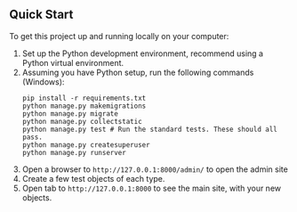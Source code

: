 ## Quick Start

To get this project up and running locally on your computer:
1. Set up the Python development environment, recommend using a Python virtual environment.
1. Assuming you have Python setup, run the following commands (Windows):
   ```
   pip install -r requirements.txt
   python manage.py makemigrations
   python manage.py migrate
   python manage.py collectstatic
   python manage.py test # Run the standard tests. These should all pass.
   python manage.py createsuperuser
   python manage.py runserver
   ```
1. Open a browser to `http://127.0.0.1:8000/admin/` to open the admin site
1. Create a few test objects of each type.
1. Open tab to `http://127.0.0.1:8000` to see the main site, with your new objects.